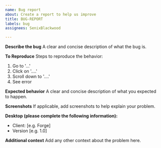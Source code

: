 ```yaml
---
name: Bug report
about: Create a report to help us improve
title: BUG-REPORT
labels: bug
assignees: SenixBlackwood

---
```


**Describe the bug**
A clear and concise description of what the bug is.

**To Reproduce**
Steps to reproduce the behavior:
1. Go to '...'
2. Click on '....'
3. Scroll down to '....'
4. See error

**Expected behavior**
A clear and concise description of what you expected to happen.

**Screenshots**
If applicable, add screenshots to help explain your problem.

**Desktop (please complete the following information):**
 - Client: [e.g. Forge]
 - Version [e.g. 1.0]

**Additional context**
Add any other context about the problem here.
